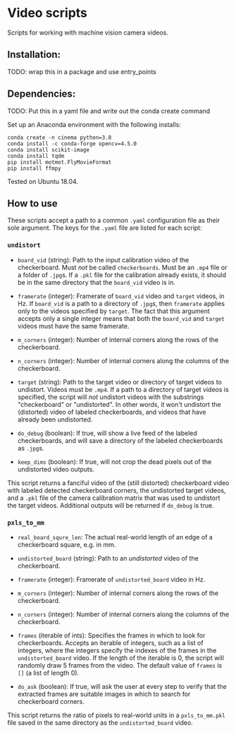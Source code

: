 # Video scripts
Scripts for working with machine vision camera videos. 

## Installation:

TODO: wrap this in a package and use entry_points

## Dependencies:
TODO: Put this in a yaml file and write out the conda create command

Set up an Anaconda environment with the following installs:

```
conda create -n cinema python=3.8
conda install -c conda-forge opencv=4.5.0
conda install scikit-image
conda install tqdm
pip install motmot.FlyMovieFormat
pip install ffmpy
```

Tested on Ubuntu 18.04. 

## How to use

These scripts accept a path to a common  `.yaml` configuration file as their sole argument. The keys for the `.yaml` file are listed for each script:

### `undistort`

- `board_vid` (string): Path to the input calibration video of the checkerboard. Must _not_ be called `checkerboards`. Must be an `.mp4` file or a folder of `.jpg`s. If a `.pkl` file for the calibration already exists, it should be in the same directory that the `board_vid` video is in.
- `framerate` (integer): Framerate of `board_vid` video and `target` videos, in Hz. If `board_vid` is a path to a directory of `.jpg`s, then `framerate` applies only to the videos specified by `target`. The fact that this argument accepts only a single integer means that both the `board_vid` and `target` videos must have the same framerate. 
- `m_corners` (integer): Number of internal corners along the rows of the checkerboard.

- `n_corners` (integer): Number of internal corners along the columns of the checkerboard.
- `target` (string):  Path to the target video or directory of target videos to undistort. Videos must be `.mp4`. If a path to a directory of target videos is specified, the script will _not_ undistort videos with the substrings "checkerboard" or "undistorted". In other words, it won't undistort the (distorted) video of labeled checkerboards, and videos that have already been undistorted. 
- `do_debug` (boolean): If true, will show a live feed of the labeled checkerboards, and will save a directory of the labeled checkerboards as `.jpg`s.  
- `keep_dims` (boolean): If true, will not crop the dead pixels out of the undistorted video outputs. 

This script returns a fanciful video of the (still distorted) checkerboard video with labeled detected checkerboard corners, the undistorted target videos, and a `.pkl` file of the camera calibration matrix that was used to undistort the target videos. Additional outputs will be returned if `do_debug` is true. 

### `pxls_to_mm`

- `real_board_squre_len`: The actual real-world length of an edge of a checkerboard square, e.g. in mm. 
- `undistorted_board` (string): Path to an _undistorted_ video of the checkerboard. 

- `framerate` (integer): Framerate of `undistorted_board` video in Hz. 

- `m_corners` (integer): Number of internal corners along the rows of the checkerboard.

- `n_corners` (integer): Number of internal corners along the columns of the checkerboard.

- `frames` (iterable of ints): Specifies the frames in which to look for checkerboards. Accepts an iterable of integers, such as a list of integers, where the integers specify the indexes of the frames in the `undistorted_board` video. If the length of the iterable is 0, the script will randomly draw 5 frames from the video. The default value of `frames` is `[]` (a list of length 0). 

- `do_ask` (boolean): If true, will ask the user at every step to verify that the extracted frames are suitable images in which to search for checkerboard corners. 

This script returns the ratio of pixels to real-world units in a `pxls_to_mm.pkl` file saved in the same directory as the `undistorted_board` video. 